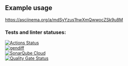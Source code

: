 ## Example usage
https://asciinema.org/a/mdSyYzus1hwXmQwwocZSk9u8M

### Tests and linter statuses:
[![Actions Status](https://github.com/MeJlukc/frontend-project-46/actions/workflows/hexlet-check.yml/badge.svg)](https://github.com/MeJlukc/frontend-project-46/actions)  
[![gendiff](https://github.com/MeJlukc/frontend-project-46/actions/workflows/gendiff.yml/badge.svg)](https://github.com/MeJlukc/frontend-project-46/actions/workflows/gendiff.yml)  
[![SonarQube Cloud](https://sonarcloud.io/images/project_badges/sonarcloud-light.svg)](https://sonarcloud.io/summary/new_code?id=MeJlukc_frontend-project-46)  
[![Quality Gate Status](https://sonarcloud.io/api/project_badges/measure?project=MeJlukc_frontend-project-46&metric=alert_status)](https://sonarcloud.io/summary/new_code?id=MeJlukc_frontend-project-46)

